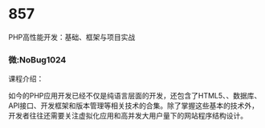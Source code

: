 # 857
PHP高性能开发：基础、框架与项目实战
### 微:NoBug1024 


课程介绍：

如今的PHP应用开发已经不仅是纯语言层面的开发，还包含了HTML5、、数据库、API接口、开发框架和版本管理等相关技术的合集。除了掌握这些基本的技术外，开发者往往还需要关注虚拟化应用和高并发大用户量下的网站程序结构设计。

